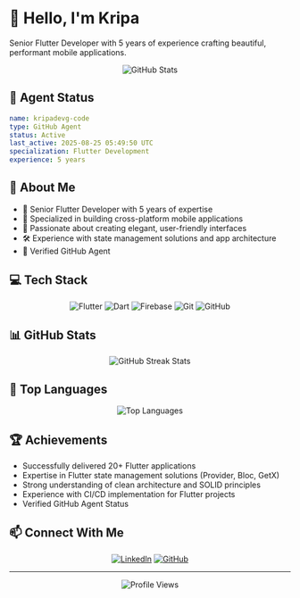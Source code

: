 # 👋 Hello, I'm Kripa

Senior Flutter Developer with 5 years of experience crafting beautiful, performant mobile applications.

<div align="center">
  <img src="https://github-readme-stats.vercel.app/api?username=kripadevg-code&show_icons=true&theme=radical" alt="GitHub Stats" />
</div>

## 🤖 Agent Status
```yaml
name: kripadevg-code
type: GitHub Agent
status: Active
last_active: 2025-08-25 05:49:50 UTC
specialization: Flutter Development
experience: 5 years
```

## 🚀 About Me
- 📱 Senior Flutter Developer with 5 years of expertise
- 💼 Specialized in building cross-platform mobile applications
- 🌟 Passionate about creating elegant, user-friendly interfaces
- 🛠️ Experience with state management solutions and app architecture
- 🤖 Verified GitHub Agent

## 💻 Tech Stack
<div align="center">
  
![Flutter](https://img.shields.io/badge/Flutter-%2302569B.svg?style=for-the-badge&logo=Flutter&logoColor=white)
![Dart](https://img.shields.io/badge/dart-%230175C2.svg?style=for-the-badge&logo=dart&logoColor=white)
![Firebase](https://img.shields.io/badge/firebase-%23039BE5.svg?style=for-the-badge&logo=firebase)
![Git](https://img.shields.io/badge/git-%23F05033.svg?style=for-the-badge&logo=git&logoColor=white)
![GitHub](https://img.shields.io/badge/github-%23121011.svg?style=for-the-badge&logo=github&logoColor=white)

</div>

## 📊 GitHub Stats

<div align="center">
  <img src="https://github-readme-streak-stats.herokuapp.com/?user=kripadevg-code&theme=radical" alt="GitHub Streak Stats" />
</div>

## 🌟 Top Languages

<div align="center">
  <img src="https://github-readme-stats.vercel.app/api/top-langs/?username=kripadevg-code&layout=compact&theme=radical" alt="Top Languages" />
</div>

## 🏆 Achievements
- Successfully delivered 20+ Flutter applications
- Expertise in Flutter state management solutions (Provider, Bloc, GetX)
- Strong understanding of clean architecture and SOLID principles
- Experience with CI/CD implementation for Flutter projects
- Verified GitHub Agent Status

## 📫 Connect With Me
<div align="center">
  
[![LinkedIn](https://img.shields.io/badge/linkedin-%230077B5.svg?style=for-the-badge&logo=linkedin&logoColor=white)](https://linkedin.com/in/your-profile)
[![GitHub](https://img.shields.io/badge/github-%23121011.svg?style=for-the-badge&logo=github&logoColor=white)](https://github.com/kripadevg-code)

</div>

---

<div align="center">
  <img src="https://komarev.com/ghpvc/?username=kripadevg-code&color=blueviolet" alt="Profile Views" />
</div>